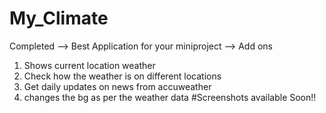 # My_Climate
Completed
--> Best Application for your miniproject
--> Add ons
1. Shows current location weather
2. Check how the weather is on different locations
3. Get daily updates on news from accuweather
4. changes the bg as per the weather data
#Screenshots available Soon!!
